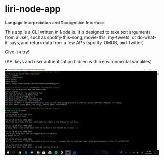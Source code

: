 # liri-node-app
Langage Interpretation and Recognition Interface

This app is a CLI written in Node.js.
It is designed to take text arguments from a user, such as spotify-this-song, movie-this, my-tweets, or do-what-it-says, and return data from a few APIs (spotify, OMDB, and Twitter).

Give it a try!

(API keys and user authentication hidden within environmental variables)

![Example of LIRI in action](https://github.com/MLMcCloskey/liri-node-app/blob/master/images/sample.png "sample of LIRI in action")
